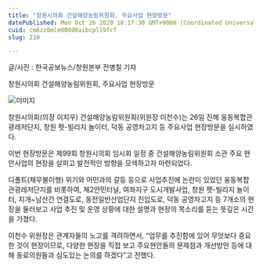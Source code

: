 ```yaml
---
title: "창원시의회 건설해양농림위원회, 주요사업 현장방문"
datePublished: Mon Oct 26 2020 18:17:30 GMT+0000 (Coordinated Universal Time)
cuid: cm6zz0mlm000d0aibcpll9frf
slug: 210

---
```



글/사진 : 한국공보뉴스/창원본부 전병칠 기자

창원시의회 건설해양농림위원회, 주요사업 현장방문

![이미지](https://cdn.hashnode.com/res/hashnode/image/upload/v1739247434621/8c2373b1-4a75-40d4-bbcf-888fb60d8002.jpeg)

창원시의회(의장 이치우) 건설해양농림위원회(위원장 이천수)는 26일 진해 웅동복합관광레저단지, 창원 펫-빌리지 놀이터, 덕동 공영차고지 등 주요사업 현장방문을 실시하였다.

이번 현장방문은 제99회 창원시의회 임시회 일정 중 건설해양농림위원회 소관 주요 현안사업의 현장을 살피고 발전적인 방향을 모색하고자 마련되었다.

디폴트(채무불이행) 위기와 어민과의 갈등 등으로 사업추진에 논란이 있었던 웅동복합관광레저단지를 비롯하여, 제2안민터널, 여좌지구 도시개발사업, 창원 펫-빌리지 놀이터, 지개~남산간 연결도로, 동전일반산업단지 진입도로, 덕동 공영차고지 등 7개소의 현장을 둘러보고 사업 추진 및 운영 상황에 대한 설명과 현장의 목소리를 듣는 뜻깊은 시간을 가졌다.

이천수 위원장은 관계자들의 노고를 격려하면서, “업무를 추진함에 있어 무엇보다 중요한 것이 현장이므로, 다양한 현장을 직접 보고 주요현안들의 문제점과 개선방안 등에 대해 동료의원들과 심도있는 논의를 하겠다”고 전했다.